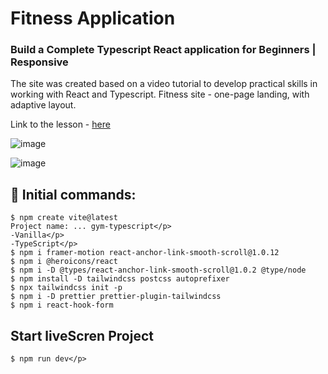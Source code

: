 # Fitness Application
### Build a Complete Typescript React application for Beginners | Responsive

The site was created based on a video tutorial to develop practical skills in working with React and Typescript. 
Fitness site - one-page landing, with adaptive layout.

<p>Link to the lesson - <a href="https://www.youtube.com/watch?v=I2NNxr3WPDo">here</a></p>

![image](https://github.com/0trava/Gym_typescrips/assets/102797527/47862448-cf8d-4057-b1cc-13655502f31a)

![image](https://github.com/0trava/Gym_typescrips/assets/102797527/646aca37-675a-4cdd-bee9-dc3baef319c7)



## 🌠 Initial commands:
```
$ npm create vite@latest
Project name: ... gym-typescript</p>
-Vanilla</p>
-TypeScript</p>
$ npm i framer-motion react-anchor-link-smooth-scroll@1.0.12
$ npm i @heroicons/react
$ npm i -D @types/react-anchor-link-smooth-scroll@1.0.2 @type/node
$ npm install -D tailwindcss postcss autoprefixer
$ npx tailwindcss init -p
$ npm i -D prettier prettier-plugin-tailwindcss
$ npm i react-hook-form
```

## Start liveScren Project 
```
$ npm run dev</p>
```


